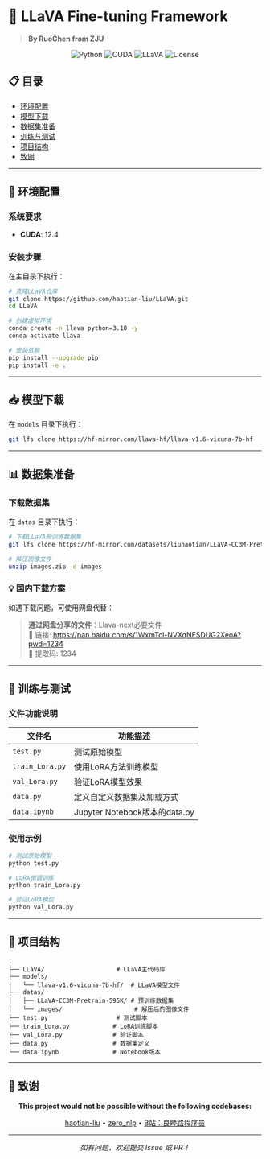 # 🌋 LLaVA Fine-tuning Framework

> **By RuoChen from ZJU**

<p align="center">
  <img src="https://img.shields.io/badge/Python-3.10+-blue.svg" alt="Python">
  <img src="https://img.shields.io/badge/CUDA-12.4-green.svg" alt="CUDA">
  <img src="https://img.shields.io/badge/Model-LLaVA--v1.6-purple.svg" alt="LLaVA">
  <img src="https://img.shields.io/badge/License-MIT-yellow.svg" alt="License">
</p>

## 📋 目录

- [环境配置](#-环境配置)
- [模型下载](#-模型下载)
- [数据集准备](#-数据集准备)
- [训练与测试](#-训练与测试)
- [项目结构](#-项目结构)
- [致谢](#-致谢)

---

## 🚀 环境配置

### 系统要求
- **CUDA**: 12.4

### 安装步骤

在主目录下执行：

```bash
# 克隆LLaVA仓库
git clone https://github.com/haotian-liu/LLaVA.git
cd LLaVA

# 创建虚拟环境
conda create -n llava python=3.10 -y
conda activate llava

# 安装依赖
pip install --upgrade pip
pip install -e .
```

---

## 📥 模型下载

在 `models` 目录下执行：

```bash
git lfs clone https://hf-mirror.com/llava-hf/llava-v1.6-vicuna-7b-hf
```

---

## 📊 数据集准备

### 下载数据集

在 `datas` 目录下执行：

```bash
# 下载LLaVA预训练数据集
git lfs clone https://hf-mirror.com/datasets/liuhaotian/LLaVA-CC3M-Pretrain-595K

# 解压图像文件
unzip images.zip -d images
```

### 💡 国内下载方案

如遇下载问题，可使用网盘代替：

> **通过网盘分享的文件**：Llava-next必要文件  
> 🔗 链接: https://pan.baidu.com/s/1WxmTcl-NVXqNFSDUG2XeoA?pwd=1234  
> 🔑 提取码: 1234

---

## 🎯 训练与测试

### 文件功能说明

| 文件名 | 功能描述 |
|--------|---------|
| `test.py` | 测试原始模型 |
| `train_Lora.py` | 使用LoRA方法训练模型 |
| `val_Lora.py` | 验证LoRA模型效果 |
| `data.py` | 定义自定义数据集及加载方式 |
| `data.ipynb` | Jupyter Notebook版本的data.py |

### 使用示例

```bash
# 测试原始模型
python test.py

# LoRA微调训练
python train_Lora.py

# 验证LoRA模型
python val_Lora.py
```

---

## 📁 项目结构

```
.
├── LLaVA/                    # LLaVA主代码库
├── models/
│   └── llava-v1.6-vicuna-7b-hf/  # LLaVA模型文件
├── datas/
│   ├── LLaVA-CC3M-Pretrain-595K/ # 预训练数据集
│   └── images/                    # 解压后的图像文件
├── test.py                   # 测试脚本
├── train_Lora.py            # LoRA训练脚本
├── val_Lora.py              # 验证脚本
├── data.py                  # 数据集定义
└── data.ipynb               # Notebook版本
```

---

## 🙏 致谢

<p align="center">
  <strong>This project would not be possible without the following codebases:</strong>
</p>

<p align="center">
  <a href="https://github.com/haotian-liu">haotian-liu</a> • 
  <a href="https://github.com/yuanzhoulvpi2017/zero_nlp">zero_nlp</a> • 
  <a href="https://space.bilibili.com/">B站：良睦路程序员</a>
</p>

---

<p align="center">
  <i>如有问题，欢迎提交 Issue 或 PR！</i>
</p>
